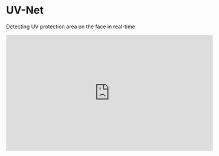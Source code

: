 # UV-Net
Detecting UV protection area on the face in real-time

<iframe width="560" height="315" src="https://www.youtube.com/embed/kuygdQ6AbaE" frameborder="0" allow="accelerometer; autoplay; encrypted-media; gyroscope; picture-in-picture" allowfullscreen></iframe>
